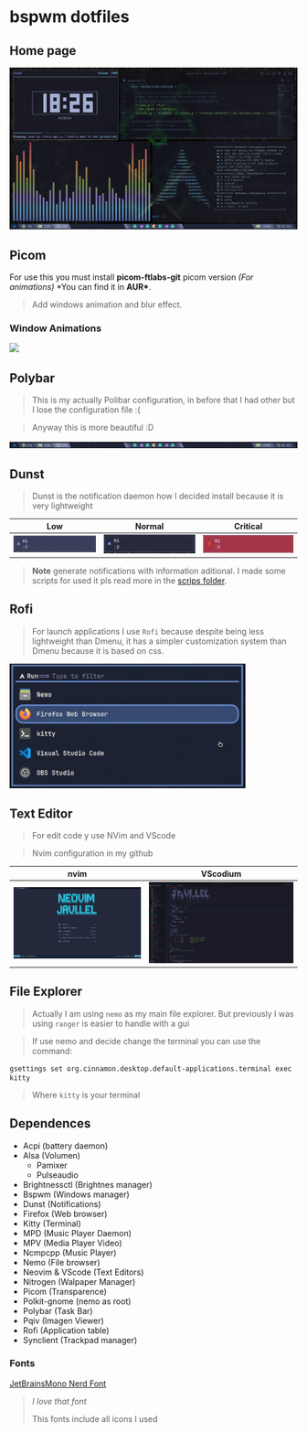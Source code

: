 # bspwm dotfiles

## Home page

![](https://github.com/javiLeL/arch-dotfiles/blob/main/Pictures/Captures/Capture_25-04-2024_18:26:02.png?raw=true)

## Picom

For use this you must install **picom-ftlabs-git** picom version _(For animations)_ \*You can find it in **AUR\***.

> Add windows animation and blur effect.

### Window Animations

![](https://github.com/javiLeL/arch-dotfiles/blob/main/Videos/2024-04-25-18-30-17-_online-video-cutter.com_.gif?raw=true)

## Polybar

> This is my actually Polibar configuration, in before that I had other but I lose the configuration file :(

> Anyway this is more beautiful :D

![](https://github.com/javiLeL/arch-dotfiles/blob/main/Pictures/Captures/Capture_25-04-2024_18:26:28.png?raw=true)

## Dunst

> Dunst is the notification daemon how I decided install because it is very lightweight

| Low                                                                                                                | Normal                                                                                                             | Critical                                                                                                           |
| ------------------------------------------------------------------------------------------------------------------ | ------------------------------------------------------------------------------------------------------------------ | ------------------------------------------------------------------------------------------------------------------ |
| ![](https://github.com/javiLeL/arch-dotfiles/blob/main/Pictures/Captures/Capture_25-04-2024_19:03:22.png?raw=true) | ![](https://github.com/javiLeL/arch-dotfiles/blob/main/Pictures/Captures/Capture_25-04-2024_19:03:36.png?raw=true) | ![](https://github.com/javiLeL/arch-dotfiles/blob/main/Pictures/Captures/Capture_25-04-2024_19:03:03.png?raw=true) |

> **Note** generate notifications with information aditional. I made some scripts for used it pls read more in the [scrips folder](https://github.com/javiLeL/arch-dotfiles/tree/main/.scripts).

## Rofi

> For launch applications I use `Rofi` because despite being less lightweight than Dmenu, it has a simpler customization system than Dmenu because it is based on css.

![](https://github.com/javiLeL/arch-dotfiles/blob/main/Pictures/Captures/Capture_25-04-2024_18:37:23.png?raw=true)

## Text Editor

> For edit code y use NVim and VScode

> Nvim configuration in my github

| nvim                                                                                                               | VScodium                                                                                                           |
| ------------------------------------------------------------------------------------------------------------------ | ------------------------------------------------------------------------------------------------------------------ |
| ![](https://github.com/javiLeL/arch-dotfiles/blob/main/Pictures/Captures/Capture_18-05-2024_17:12:51.png?raw=true) | ![](https://github.com/javiLeL/arch-dotfiles/blob/main/Pictures/Captures/Capture_18-05-2024_17:14:52.png?raw=true) |

## File Explorer

> Actually I am using `nemo` as my main file explorer. But previously I was using `ranger` is easier to handle with a gui

> If use nemo and decide change the terminal you can use the command:

```shell
gsettings set org.cinnamon.desktop.default-applications.terminal exec kitty
```

> Where `kitty` is your terminal

## Dependences

- Acpi (battery daemon)
- Alsa (Volumen)
  - Pamixer
  - Pulseaudio
- Brightnessctl (Brightnes manager)
- Bspwm (Windows manager)
- Dunst (Notifications)
- Firefox (Web browser)
- Kitty (Terminal)
- MPD (Music Player Daemon)
- MPV (Media Player Video)
- Ncmpcpp (Music Player)
- Nemo (File browser)
- Neovim & VScode (Text Editors)
- Nitrogen (Walpaper Manager)
- Picom (Transparence)
- Polkit-gnome (nemo as root)
- Polybar (Task Bar)
- Pqiv (Imagen Viewer)
- Rofi (Application table)
- Synclient (Trackpad manager)

### Fonts

[JetBrainsMono Nerd Font](https://www.nerdfonts.com/font-downloads)

> _I love that font_
>
> This fonts include all icons I used
